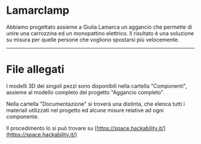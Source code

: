# Lamarclamp
Abbiamo progettato assieme a Giulia Lamarca un aggancio che permette di unire una carrozzina ed un monopattino elettrico.
Il risultato è una soluzione su misura per quelle persone che vogliono spostarsi più velocemente.

---
# File allegati
I modelli 3D dei singoli pezzi sono disponibili nella cartella "Componenti", assieme al modello completo del progetto "Aggancio completo".

Nella cartella "Documentazione" si troverà una distinta, che elenca tutti i materiali utilizzati nel progetto ed alcune misure relative ad ogni componente.

Il procedimento lo si può trovare su [https://space.hackability.it/](https://space.hackability.it/)
